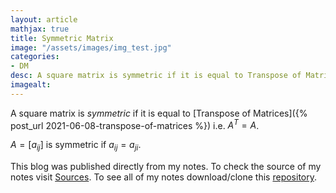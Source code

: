 ```yaml
---
layout: article
mathjax: true
title: Symmetric Matrix
image: "/assets/images/img_test.jpg"
categories:
- DM
desc: A square matrix is symmetric if it is equal to Transpose of Matrices i.e. $A^T = A$. 
imagealt: 
---
```


A square matrix is *symmetric* if it is equal to [Transpose of Matrices]({% post_url 2021-06-08-transpose-of-matrices %}) i.e. $A^T = A$.

































































































































































































































































































































































$A = [a_{ij}]$ is symmetric if $a_{ij} = a_{ji}$.


































































































































































































































































































































































This blog was published directly from my notes.
To check the source of my notes visit [Sources](sources.html).
To see all of my notes download/clone this [repository](https://github.com/bovem/CS).